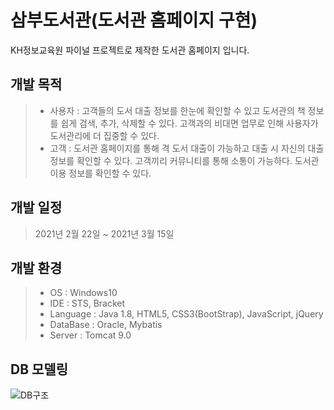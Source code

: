 # 삼부도서관(도서관 홈페이지 구현)
KH정보교육원 파이널 프로젝트로 제작한 도서관 홈페이지 입니다.

## 개발 목적
> - 사용자 : 고객들의 도서 대출 정보를 한눈에 확인할 수 있고 도서관의 책 정보를 쉽게 검색, 추가, 삭제할 수 있다. 고객과의 비대면 업무로 인해 사용자가 도서관리에 더 집중할 수 있다.
>- 고객 : 도서관 홈페이지를 통해 격 도서 대출이 가능하고 대출 시 자신의 대출 정보를 확인할 수 있다. 고객끼리 커뮤니티를 통해 소통이 가능하다. 도서관 이용 정보를 확인할 수 있다.

## 개발 일정
> 2021년 2월 22일 ~ 2021년 3월 15일

## 개발 환경
> - OS : Windows10
> - IDE : STS, Bracket
> - Language : Java 1.8, HTML5, CSS3(BootStrap), JavaScript, jQuery
> - DataBase : Oracle, Mybatis
> - Server : Tomcat 9.0

## DB 모델링
![DB구조](https://user-images.githubusercontent.com/73581808/113880828-cc48bc80-97f6-11eb-8978-c200582ed6ae.png)
